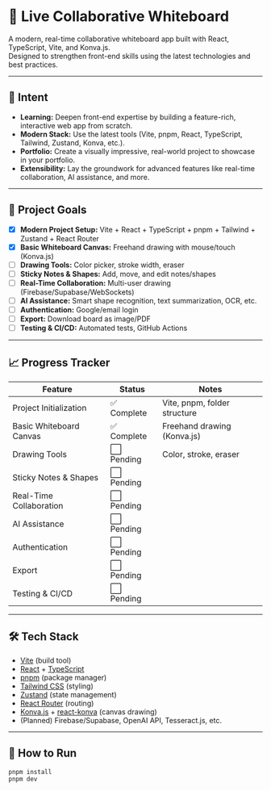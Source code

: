 # 🎨 Live Collaborative Whiteboard

A modern, real-time collaborative whiteboard app built with React, TypeScript, Vite, and Konva.js.  
Designed to strengthen front-end skills using the latest technologies and best practices.

---

## 🚀 Intent

- **Learning:** Deepen front-end expertise by building a feature-rich, interactive web app from scratch.
- **Modern Stack:** Use the latest tools (Vite, pnpm, React, TypeScript, Tailwind, Zustand, Konva, etc.).
- **Portfolio:** Create a visually impressive, real-world project to showcase in your portfolio.
- **Extensibility:** Lay the groundwork for advanced features like real-time collaboration, AI assistance, and more.

---

## 🎯 Project Goals

- [x] **Modern Project Setup:** Vite + React + TypeScript + pnpm + Tailwind + Zustand + React Router
- [x] **Basic Whiteboard Canvas:** Freehand drawing with mouse/touch (Konva.js)
- [ ] **Drawing Tools:** Color picker, stroke width, eraser
- [ ] **Sticky Notes & Shapes:** Add, move, and edit notes/shapes
- [ ] **Real-Time Collaboration:** Multi-user drawing (Firebase/Supabase/WebSockets)
- [ ] **AI Assistance:** Smart shape recognition, text summarization, OCR, etc.
- [ ] **Authentication:** Google/email login
- [ ] **Export:** Download board as image/PDF
- [ ] **Testing & CI/CD:** Automated tests, GitHub Actions

---

## 📈 Progress Tracker

| Feature                        | Status      | Notes                        |
| ------------------------------ | ----------- | ---------------------------- |
| Project Initialization         | ✅ Complete | Vite, pnpm, folder structure |
| Basic Whiteboard Canvas        | ✅ Complete | Freehand drawing (Konva.js)  |
| Drawing Tools                  | ⬜ Pending  | Color, stroke, eraser        |
| Sticky Notes & Shapes          | ⬜ Pending  |                              |
| Real-Time Collaboration        | ⬜ Pending  |                              |
| AI Assistance                  | ⬜ Pending  |                              |
| Authentication                 | ⬜ Pending  |                              |
| Export                         | ⬜ Pending  |                              |
| Testing & CI/CD                | ⬜ Pending  |                              |

---

## 🛠️ Tech Stack

- [Vite](https://vitejs.dev/) (build tool)
- [React](https://react.dev/) + [TypeScript](https://www.typescriptlang.org/)
- [pnpm](https://pnpm.io/) (package manager)
- [Tailwind CSS](https://tailwindcss.com/) (styling)
- [Zustand](https://zustand-demo.pmnd.rs/) (state management)
- [React Router](https://reactrouter.com/) (routing)
- [Konva.js](https://konvajs.org/) + [react-konva](https://konvajs.org/docs/react/) (canvas drawing)
- (Planned) Firebase/Supabase, OpenAI API, Tesseract.js, etc.

---

## 🧭 How to Run

```bash
pnpm install
pnpm dev